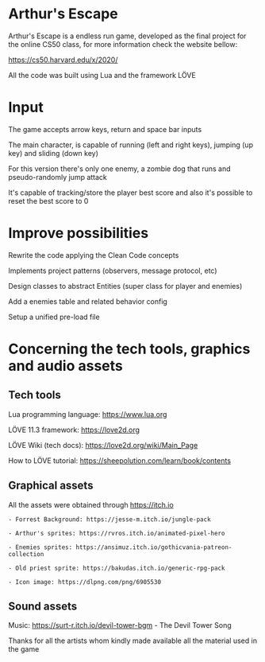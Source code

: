 # **Arthur's Escape**

Arthur's Escape is a endless run game, developed as the final project for the online CS50 class, 
for more information check the website bellow:

https://cs50.harvard.edu/x/2020/

All the code was built using Lua and the framework LÖVE

# Input

The game accepts arrow keys, return and space bar inputs

The main character, is capable of running (left and right keys), jumping (up key) and sliding (down key)

For this version there's only one enemy, a zombie dog that runs and pseudo-randomly jump attack

It's capable of tracking/store the player best score and also it's possible to reset the best score to 0

# Improve possibilities

Rewrite the code applying the Clean Code concepts

Implements project patterns (observers, message protocol, etc)

Design classes to abstract Entities (super class for player and enemies)

Add a enemies table and related behavior config

Setup a unified pre-load file

# Concerning the tech tools, graphics and audio assets

## Tech tools

Lua programming language: https://www.lua.org

LÖVE 11.3 framework: https://love2d.org

LÖVE Wiki (tech docs): https://love2d.org/wiki/Main_Page

How to LÖVE tutorial: https://sheepolution.com/learn/book/contents

## Graphical assets

All the assets were obtained through https://itch.io

    - Forrest Background: https://jesse-m.itch.io/jungle-pack

    - Arthur's sprites: https://rvros.itch.io/animated-pixel-hero

    - Enemies sprites: https://ansimuz.itch.io/gothicvania-patreon-collection

    - Old priest sprite: https://bakudas.itch.io/generic-rpg-pack

    - Icon image: https://dlpng.com/png/6905530

## Sound assets

Music: https://surt-r.itch.io/devil-tower-bgm - The Devil Tower Song

Thanks for all the artists whom kindly made available 
all the material used in the game
